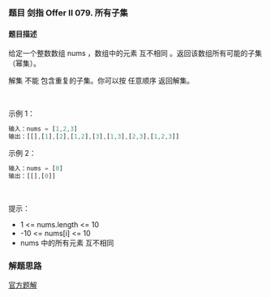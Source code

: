 ### 题目 剑指 Offer II 079. 所有子集
#### 题目描述
给定一个整数数组 nums ，数组中的元素 互不相同 。返回该数组所有可能的子集（幂集）。

解集 不能 包含重复的子集。你可以按 任意顺序 返回解集。

 

示例 1：

```js
输入：nums = [1,2,3]
输出：[[],[1],[2],[1,2],[3],[1,3],[2,3],[1,2,3]]
```
示例 2：

```js
输入：nums = [0]
输出：[[],[0]]
```
 

提示：

- 1 <= nums.length <= 10
- -10 <= nums[i] <= 10
- nums 中的所有元素 互不相同
 

### 解题思路
[官方题解](https://leetcode.cn/problems/TVdhkn/solution/suo-you-zi-ji-by-leetcode-solution-my7d/)